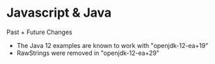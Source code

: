 # Javascript & Java
Past + Future Changes

- The Java 12 examples are known to work with "openjdk-12-ea+19"
- RawStrings were removed in "openjdk-12-ea+29"
